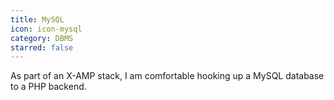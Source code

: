 ```yaml
---
title: MySQL
icon: icon-mysql
category: DBMS
starred: false
---
```

As part of an X-AMP stack, I am comfortable hooking up a MySQL database to a PHP backend.